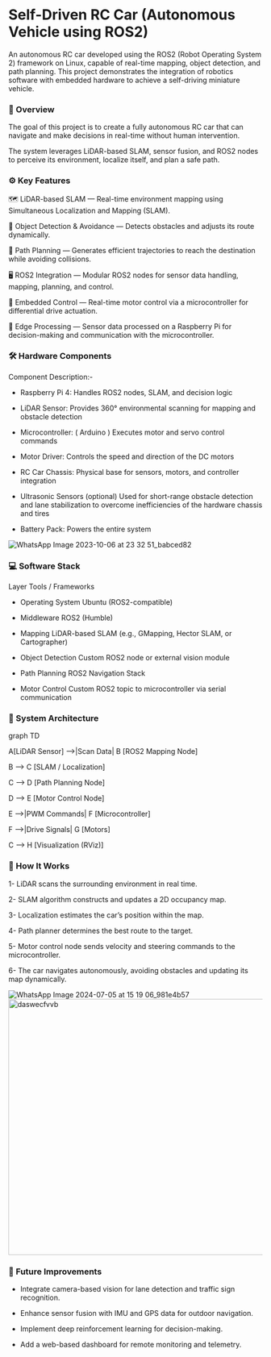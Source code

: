 # Self-Driven RC Car (Autonomous Vehicle using ROS2)

An autonomous RC car developed using the ROS2 (Robot Operating System 2) framework on Linux, capable of real-time mapping, object detection, and path planning. This project demonstrates the integration of robotics software with embedded hardware to achieve a self-driving miniature vehicle.


### 🧠 Overview

The goal of this project is to create a fully autonomous RC car that can navigate and make decisions in real-time without human intervention.

The system leverages LiDAR-based SLAM, sensor fusion, and ROS2 nodes to perceive its environment, localize itself, and plan a safe path.



### ⚙️ Key Features

🗺️ LiDAR-based SLAM — Real-time environment mapping using Simultaneous Localization and Mapping (SLAM).

🤖 Object Detection & Avoidance — Detects obstacles and adjusts its route dynamically.

🧭 Path Planning — Generates efficient trajectories to reach the destination while avoiding collisions.

🖥️ ROS2 Integration — Modular ROS2 nodes for sensor data handling, mapping, planning, and control.

🔧 Embedded Control — Real-time motor control via a microcontroller for differential drive actuation.

📡 Edge Processing — Sensor data processed on a Raspberry Pi for decision-making and communication with the microcontroller.



### 🛠️ Hardware Components

Component	Description:-

- Raspberry Pi 4:	Handles ROS2 nodes, SLAM, and decision logic
  
- LiDAR Sensor:	Provides 360° environmental scanning for mapping and obstacle detection
  
- Microcontroller: ( Arduino )	Executes motor and servo control commands
  
- Motor Driver: Controls the speed and direction of the DC motors
  
- RC Car Chassis:	Physical base for sensors, motors, and controller integration
  
- Ultrasonic Sensors (optional)	Used for short-range obstacle detection and lane stabilization to overcome inefficiencies of the hardware chassis and tires
  
- Battery Pack:	Powers the entire system

![WhatsApp Image 2023-10-06 at 23 32 51_babced82](https://github.com/user-attachments/assets/29493f4b-062c-400e-8b41-c493734d8180)




### 💻 Software Stack

Layer	Tools / Frameworks

- Operating System	Ubuntu (ROS2-compatible)
  
- Middleware	ROS2 (Humble)
  
- Mapping	LiDAR-based SLAM (e.g., GMapping, Hector SLAM, or Cartographer)
  
- Object Detection	Custom ROS2 node or external vision module
  
- Path Planning	ROS2 Navigation Stack
  
- Motor Control	Custom ROS2 topic to microcontroller via serial communication
  



### 🔁 System Architecture

graph TD

A[LiDAR Sensor] -->|Scan Data| B [ROS2 Mapping Node]

B --> C [SLAM / Localization]

C --> D [Path Planning Node]

D --> E [Motor Control Node]

E -->|PWM Commands| F [Microcontroller]

F -->|Drive Signals| G [Motors]

C --> H [Visualization (RViz)]



### 🚀 How It Works

1- LiDAR scans the surrounding environment in real time.

2- SLAM algorithm constructs and updates a 2D occupancy map.

3- Localization estimates the car’s position within the map.

4- Path planner determines the best route to the target.

5- Motor control node sends velocity and steering commands to the microcontroller.

6- The car navigates autonomously, avoiding obstacles and updating its map dynamically.


![WhatsApp Image 2024-07-05 at 15 19 06_981e4b57](https://github.com/user-attachments/assets/122f433f-b0f3-45c3-87b1-a2c492f83fe5)
<img width="919" height="508" alt="daswecfvvb" src="https://github.com/user-attachments/assets/0f733163-4802-45e2-814a-f8a6806dd9d5" />




### 🧩 Future Improvements

- Integrate camera-based vision for lane detection and traffic sign recognition.
  
- Enhance sensor fusion with IMU and GPS data for outdoor navigation.
  
- Implement deep reinforcement learning for decision-making.
  
- Add a web-based dashboard for remote monitoring and telemetry.
